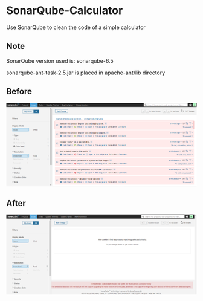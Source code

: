 # SonarQube-Calculator

Use SonarQube to clean the code of a simple calculator

## Note

SonarQube version used is: sonarqube-6.5

sonarqube-ant-task-2.5.jar is placed in apache-ant/lib directory

## Before

![alt text](https://github.com/ashrafghanem/SonarQube-Calculator/blob/master/SonarQube/Before.PNG)

## After

![alt text](https://github.com/ashrafghanem/SonarQube-Calculator/blob/master/SonarQube/After.PNG)